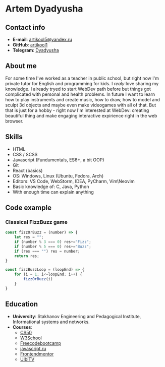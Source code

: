 # Artem Dyadyusha

## Contact info

* **E-mail**: artikool5@yandex.ru
* **GitHub**: [artikool1](https://github.com/artikool1)
* **Telegram**: [Dyadyusha](https://t.me/Dyadyusha_A)

## About me

For some time I've worked as a teacher in public school, but right now I'm private tutor for English and programming for kids. I _realy_ love sharing my knowledge. I already tryed to start WebDev path before but things got complicated with personal and health problems. In future I want to learn how to play instruments and create music, how to draw, how to model and sculpt 3d objects and maybe even make videogames with all of that. But that is just for a hobby - right now I'm interested at WebDev: creating beautiful thing and make engaging interactive expirience right in the web browser.

## Skills

- HTML
- CSS / SCSS
- Javascript (Fundumentals, ES6+, a bit OOP)
- Git
- React (basics)
- OS: Windows, Linux (Ubuntu, Fedora, Arch)
- Editors: VS Code, WebStorm, IDEA, PyCharm, Vim\Neovim
- Basic knowledge of: C, Java, Python
- With enough time can explain anything

## Code example
### Classical FizzBuzz game

``` js
const fizzOrBuzz = (number) => {
    let res = "";
    if (number % 3 === 0) res+="Fizz";
    if (number % 5 === 0) res+="Buzz";
    if (res === "") res = number;
    return res;
}

const fizzBuzzLoop = (loopEnd) => {
    for (i = 1; i<=loopEnd; i++) {
        fizzOrBuzz(i)
    }
}
```

## Education
- **University**: Stakhanov Engineering and Pedagogical Institute, Informational systems and networks.
- **Courses**: 
  * [CS50](https://www.youtube.com/channel/UCcabW7890RKJzL968QWEykA)
  * [W3School](https://www.w3schools.com/)
  * [Freecodebootcamp](https://www.freecodecamp.org/)
  * [javascript.ru](https://learn.javascript.ru/)
  * [Frontendmentor](https://www.frontendmentor.io/)
  * [UlbiTV](https://www.youtube.com/@UlbiTV)

